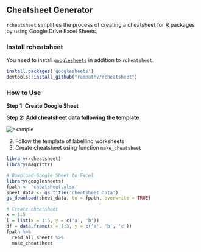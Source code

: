 ## Cheatsheet Generator

`rcheatsheet` simplifies the process of creating a cheatsheet for R packages by using Google Drive Excel Sheets. 
  
### Install rcheatsheet

You need to install [`googlesheets`](https://github.com/jennybc/googlesheets) in addition to `rcheatsheet`.

```r
install.packages('googlesheets')
devtools::install_github("ramnathv/rcheatsheet")
```

### How to Use

__Step 1: Create Google Sheet__

__Step 2: Add cheatsheet data following the template__

![example](https://media.giphy.com/media/3oKIP8Nr7xbEOHMdGM/giphy.gif)


2. Follow the template of labelling worksheets
3. Create cheatsheet using function `make_cheatsheet`

```r
library(rcheatsheet)
library(magrittr)

# Download Google Sheet to Excel
library(googlesheets)
fpath <- 'cheatsheet.xlsx'
sheet_data <- gs_title('cheatsheet data') 
gs_download(sheet_data, to = fpath, overwrite = TRUE)

# Create cheatsheet
x = 1:5
l = list(x = 1:5, y = c('a', 'b'))
df = data.frame(x = 1:3, y = c('a', 'b', 'c'))
fpath %>%
  read_all_sheets %>%
  make_cheatsheet
```

  
